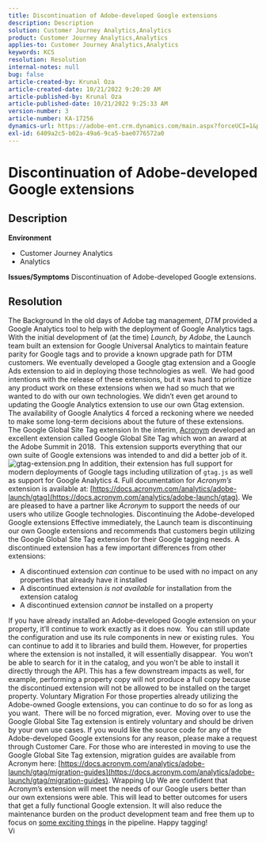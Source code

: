 ```yaml
---
title: Discontinuation of Adobe-developed Google extensions
description: Description
solution: Customer Journey Analytics,Analytics
product: Customer Journey Analytics,Analytics
applies-to: Customer Journey Analytics,Analytics
keywords: KCS
resolution: Resolution
internal-notes: null
bug: false
article-created-by: Krunal Oza
article-created-date: 10/21/2022 9:20:20 AM
article-published-by: Krunal Oza
article-published-date: 10/21/2022 9:25:33 AM
version-number: 3
article-number: KA-17256
dynamics-url: https://adobe-ent.crm.dynamics.com/main.aspx?forceUCI=1&pagetype=entityrecord&etn=knowledgearticle&id=98c25394-2151-ed11-bba2-0022480867fb
exl-id: 6409a2c5-b02a-49a6-9ca5-bae0776572a0
---
```

# Discontinuation of Adobe-developed Google extensions

## Description

<b>Environment</b>
- Customer Journey Analytics
- Analytics



<b>Issues/Symptoms</b>
Discontinuation of Adobe-developed Google extensions.


## Resolution

The Background
In the old days of Adobe tag management, *DTM* provided a Google Analytics tool to help with the deployment of Google Analytics tags.
With the initial development of (at the time) *Launch, by Adobe*, the Launch team built an extension for Google Universal Analytics to maintain feature parity for Google tags and to provide a known upgrade path for DTM customers.
We eventually developed a Google gtag extension and a Google Ads extension to aid in deploying those technologies as well.  We had good intentions with the release of these extensions, but it was hard to prioritize any product work on these extensions when we had so much that we wanted to do with our own technologies. We didn’t even get around to updating the Google Analytics extension to use our own Gtag extension. 
The availability of Google Analytics 4 forced a reckoning where we needed to make some long-term decisions about the future of these extensions.
The Google Global Site Tag extension
In the interim, [Acronym](https://www.acronym.com/) developed an excellent extension called Google Global Site Tag which won an award at the Adobe Summit in 2018.  This extension supports everything that our own suite of Google extensions was intended to and did a better job of it.
![gtag-extension.png](https://experienceleaguecommunities.adobe.com/t5/image/serverpage/image-id/32446iD3F68A3559E15F49/image-size/large?v=v2&amp;px=999 "gtag-extension.png")
In addition, their extension has full support for modern deployments of Google tags including utilization of `gtag.js` as well as support for Google Analytics 4.
Full documentation for *Acronym’s* extension is available at: [https://docs.acronym.com/analytics/adobe-launch/gtag](https://docs.acronym.com/analytics/adobe-launch/gtag).
We are pleased to have a partner like *Acronym* to support the needs of our users who utilize Google technologies.
Discontinuing the Adobe-developed Google extensions
Effective immediately, the Launch team is discontinuing our own Google extensions and recommends that customers begin utilizing the Google Global Site Tag extension for their Google tagging needs.
A discontinued extension has a few important differences from other extensions:
- A discontinued extension *can* continue to be used with no impact on any properties that already have it installed
- A discontinued extension *is not available* for installation from the extension catalog
- A discontinued extension *cannot* be installed on a property

 If you have already installed an Adobe-developed Google extension on your property, it’ll continue to work exactly as it does now.  You can still update the configuration and use its rule components in new or existing rules.  You can continue to add it to libraries and build them.
However, for properties where the extension is not installed, it will essentially disappear.  You won’t be able to search for it in the catalog, and you won’t be able to install it directly through the API.
This has a few downstream impacts as well, for example, performing a property copy will not produce a full copy because the discontinued extension will not be allowed to be installed on the target property.
Voluntary Migration
For those properties already utilizing the Adobe-owned Google extensions, you can continue to do so for as long as you want.  There will be no forced migration, ever.  Moving over to use the Google Global Site Tag extension is entirely voluntary and should be driven by your own use cases.
If you would like the source code for any of the Adobe-developed Google extensions for any reason, please make a request through Customer Care.
For those who are interested in moving to use the Google Global Site Tag extension, migration guides are available from Acronym here: [https://docs.acronym.com/analytics/adobe-launch/gtag/migration-guides](https://docs.acronym.com/analytics/adobe-launch/gtag/migration-guides).
Wrapping Up
We are confident that Acronym’s extension will meet the needs of our Google users better than our own extensions were able. This will lead to better outcomes for users that get a fully functional Google extension. It will also reduce the maintenance burden on the product development team and free them up to focus on [some exciting things](https://experienceleaguecommunities.adobe.com/t5/adobe-experience-platform-launch/data-collection-roadmap/ba-p/401733) in the pipeline.
Happy tagging!<br>Vi
